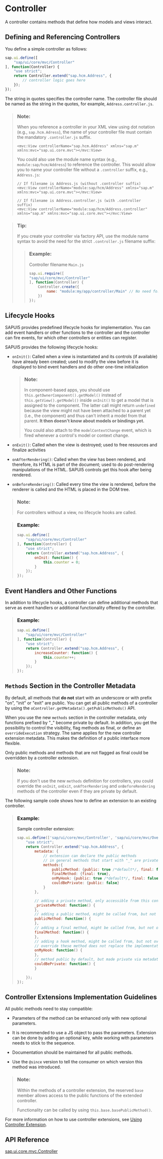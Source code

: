 <!-- loio121b8e6337d147af9819129e428f1f75 -->

# Controller

A controller contains methods that define how models and views interact.



<a name="loio121b8e6337d147af9819129e428f1f75__section_cxl_h2d_y2c"/>

## Defining and Referencing Controllers

You define a simple controller as follows:

```js
sap.ui.define([
    "sap/ui/core/mvc/Controller"
], function(Controller) {
    "use strict";
    return Controller.extend("sap.hcm.Address", {
        // controller logic goes here
    });
});
```

The string in quotes specifies the controller name. The controller file should be named as the string in the quotes, for example, `Address.controller.js`.

> ### Note:  
> When you reference a controller in your XML view using dot notation \(e.g., `sap.hcm.Adress`\), the name of your controller file must contain the mandatory `.controller.js` suffix.
> 
> ```
> <mvc:View controllerName="sap.hcm.Address" xmlns="sap.m" xmlns:mvc="sap.ui.core.mvc"></mvc:View>
> ```
> 
> You could also use the module name syntax \(e.g., `module:sap/hcm/Address`\) to reference the controller. This would allow you to name your controller file without a `.controller` suffix, e.g., `Address.js`:
> 
> ```
> // If filename is Address.js (without .controller suffix) 
> <mvc:View controllerName="module:sap/hcm/Address" xmlns="sap.m" xmlns:mvc="sap.ui.core.mvc"></mvc:View>
> 
> // If filename is Address.controller.js (with .controller suffix)
> <mvc:View controllerName="module:sap/hcm/Address.controller" xmlns="sap.m" xmlns:mvc="sap.ui.core.mvc"></mvc:View>
> ```

> ### Tip:  
> If you create your controller via factory API, use the module name syntax to avoid the need for the strict `.controller.js` filename suffix:
> 
> > ### Example:  
> > Controller filename `Main.js`
> > 
> > ```js
> > sap.ui.require([
> > "sap/ui/core/mvc/Controller"
> > ], function(Controller) {
> >     Controller.create({
> >         name: "module:my/app/controller/Main" // No need for '.controller.js' suffix in the file name
> >     })
> > });
> > 
> > ```



<a name="loio121b8e6337d147af9819129e428f1f75__section_EF7E041513E34F3FAB23FCF5F5BB1F8B"/>

## Lifecycle Hooks

SAPUI5 provides predefined lifecycle hooks for implementation. You can add event handlers or other functions to the controller and the controller can fire events, for which other controllers or entities can register.

SAPUI5 provides the following lifecycle hooks:

-   `onInit()`: Called when a view is instantiated and its controls \(if available\) have already been created; used to modify the view before it is displayed to bind event handlers and do other one-time initialization

    > ### Note:  
    > In component-based apps, you should use `this.getOwnerComponent().getModel()` instead of `this.getView().getModel()` inside `onInit()` to get a model that is assigned to the component. The latter call might return `undefined` because the view might not have been attached to a parent yet \(i.e., the component\) and thus can't inherit a model from that parent. **It then doesn't know about models or bindings yet.**
    > 
    > You could also attach to the `modelContextChange` event, which is fired whenever a control's model or context change.

-   `onExit()`: Called when the view is destroyed; used to free resources and finalize activities

-   `onAfterRendering()`: Called when the view has been rendered, and therefore, its HTML is part of the document; used to do post-rendering manipulations of the HTML. SAPUI5 controls get this hook after being rendered.

-   `onBeforeRendering()`: Called every time the view is rendered, before the renderer is called and the HTML is placed in the DOM tree.


> ### Note:  
> For controllers without a view, no lifecycle hooks are called.

> ### Example:  
> ```js
> sap.ui.define([
>     "sap/ui/core/mvc/Controller"
> ], function(Controller) {
>     "use strict";
>     return Controller.extend("sap.hcm.Address", {
>         onInit: function() {
>             this.counter = 0;
>         }
>     });
> });
> ```



<a name="loio121b8e6337d147af9819129e428f1f75__section_F8A9D332F0C347529B0C97330B1C9B2F"/>

## Event Handlers and Other Functions

In addition to lifecycle hooks, a controller can define additional methods that serve as event handlers or additional functionality offered by the controller.

> ### Example:  
> ```js
> sap.ui.define([
>     "sap/ui/core/mvc/Controller"
> ], function(Controller) {
>     "use strict";
>     return Controller.extend("sap.hcm.Address", {
>         increaseCounter: function() {
>             this.counter++;
>         }
>     });
> });
> ```



<a name="loio121b8e6337d147af9819129e428f1f75__section_vsy_gkm_n2b"/>

## `Methods` Section in the Controller Metadata

By default, all methods that **do not** start with an underscore or with prefix "on", "init" or "exit" are public. You can get all public methods of a controller by using the `oController.getMetadata().getPublicMethods()` API.

When you use the new `methods` section in the controller metadata, only functions prefixed by "\_" become private by default. In addition, you get the possibility to control the visibility, flag methods as final, or define an `overrideExecution` strategy. The same applies for the new controller extension metadata. This makes the definition of a public interface more flexible.

Only public methods and methods that are not flagged as final could be overridden by a controller extension.

> ### Note:  
> If you don't use the new `methods` definition for controllers, you could override the `onInit`, `onExit`, `onAfterRendering` and `onBeforeRendering` methods of the controller even if they are private by default.

The following sample code shows how to define an extension to an existing controller.

> ### Example:  
> Sample controller extension:
> 
> ```js
> sap.ui.define(['sap/ui/core/mvc/Controller', 'sap/ui/core/mvc/OverrideExecution'], function (Controller, OverrideExecution) {
>     "use strict";
>     return Controller.extend("sap.hcm.Address", {
>         metadata: {
>             // extension can declare the public methods
>             // in general methods that start with "_" are private
>             methods:{
>                 publicMethod: {public: true /*default*/, final: false /*default*/, overrideExecution: OverrideExecution.Instead /*default*/},
>                 finalMethod: {final: true},
>                 onMyHook: {public: true /*default*/, final: false /*default*/, overrideExecution: OverrideExecution.After},
>                 couldBePrivate: {public: false}
>             }
>         },
> 
>         // adding a private method, only accessible from this controller
>         _privateMethod: function() {
>         },
>         // adding a public method, might be called from, but not overridden by other controllers or controller extensions as well
>         publicMethod: function() {
>         },
>         // adding a final method, might be called from, but not overridden by other controllers or controller extensions as well
>         finalMethod: function() {
>         },
>         // adding a hook method, might be called from, but not overridden by a controller extension
>         // override these method does not replace the implementation, but executes after the original method
>         onMyHook: function() {
>         },
>         // method public by default, but made private via metadata
>         couldBePrivate: function() {
>         }
>        
>     });
> });
> 
> ```



<a name="loio121b8e6337d147af9819129e428f1f75__section_nbl_l1p_42b"/>

## Controller Extensions Implementation Guidelines

All public methods need to stay compatible:

-   Parameters of the method can be enhanced only with new optional parameters.

-   It is recommended to use a JS object to pass the parameters. Extension can be done by adding an optional key, while working with parameters needs to stick to the sequence.

-   Documentation should be maintained for all public methods.

-   Use the `@since` version to tell the consumer on which version this method was introduced.


> ### Note:  
> Within the methods of a controller extension, the reserved `base` member allows access to the public functions of the extended controller.
> 
> Functionality can be called by using `this.base.basePublicMethod()`.



For more information on how to use controller extensions, see [Using Controller Extension](using-controller-extension-21515f0.md).



## API Reference

[sap.ui.core.mvc.Controller](https://ui5.sap.com/#/api/sap.ui.core.mvc.Controller)

